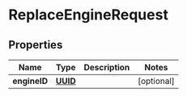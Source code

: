

# ReplaceEngineRequest

## Properties

Name | Type | Description | Notes
------------ | ------------- | ------------- | -------------
**engineID** | [**UUID**](UUID.md) |  |  [optional]



